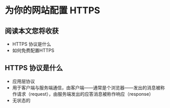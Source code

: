 # 为你的网站配置 HTTPS

## 阅读本文您将收获
* HTTPS 协议是什么
* 如何免费配置HTTPS

## HTTPS 协议是什么
* 应用层协议
* 用于客户端与服务端通信，由客户端——通常是个浏览器——发出的消息被称作请求（request），由服务端发出的应答消息被称作响应（response）
* 无状态的